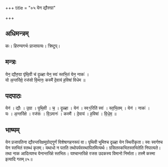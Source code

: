 +++
title = "०५ येन द्यौरुग्रा"

+++
## अधिमन्त्रम्
कः। हिरण्यगर्भः प्राजापत्यः। त्रिष्टुप्।

## मन्त्रः
येन॒ द्यौरु॒ग्रा पृ॑थि॒वी च॑ दृ॒ळ्हा येन॒ स्वः॑ स्तभि॒तं येन॒ नाकः॑ ।  
यो अ॒न्तरि॑क्षे॒ रज॑सो वि॒मानः॒ कस्मै॑ दे॒वाय॑ ह॒विषा॑ विधेम ॥

## पदपाठः
येन॑ । द्यौः । उ॒ग्रा । पृ॒थि॒वी । च॒ । दृ॒ळ्हा । येन॑ । स्व१॒॑रिति॑ स्वः॑ । स्त॒भि॒तम् । येन॑ । नाकः॑ ।  
यः । अ॒न्तरि॑क्षे । रज॑सः । वि॒ऽमानः॑ । कस्मै॑ । दे॒वाय॑ । ह॒विषा॑ । वि॒धे॒म॒ ॥

## भाष्यम्
येन प्रजापतिना द्यौरन्तरिक्षमुग्रोद्गूर्णं विशेषागहनरूपं वा। पृथिवी भूमिश्च दृळ्हा येन स्थिरीकृता। स्वः स्वर्गश्च येन स्तभितं स्तब्धं कृतम्। यथाधो न पतति तथोपर्यवस्थापितमित्यर्थः। ग्रसितस्कभितस्तभितेति निपात्यते। तथा नाक आदित्यश्च येनान्तरिक्षे स्तभितः। यश्चान्तरिक्षे रजस उदकस्य विमानो निर्माता। तस्मै कस्मा इत्यादि गतम्॥५॥